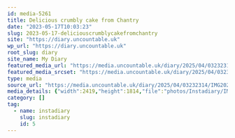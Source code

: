 ```yaml
---
id: media-5261
title: Delicious crumbly cake from Chantry
date: "2023-05-17T10:03:23"
slug: 2023-05-17-deliciouscrumblycakefromchantry
site: "https://diary.uncountable.uk"
wp_url: "https://diary.uncountable.uk"
root_slug: diary
site_name: My Diary
featured_media_url: "https://media.uncountable.uk/diary/2025/04/03232314/IMG20230517110323.webp"
featured_media_srcset: "https://media.uncountable.uk/diary/2025/04/03232314/IMG20230517110323-300x225.webp 300w, https://media.uncountable.uk/diary/2025/04/03232314/IMG20230517110323-1024x768.webp 1024w, https://media.uncountable.uk/diary/2025/04/03232314/IMG20230517110323-150x150.webp 150w, https://media.uncountable.uk/diary/2025/04/03232314/IMG20230517110323-640x480.webp 640w, https://media.uncountable.uk/diary/2025/04/03232314/IMG20230517110323.webp 2419w"
type: media
source_url: "https://media.uncountable.uk/diary/2025/04/03232314/IMG20230517110323.webp"
media_details: {"width":2419,"height":1814,"file":"photos/Instadiary/IMG20230517110323.webp","filesize":184140,"sizes":{"medium":{"file":"IMG20230517110323-300x225.webp","width":300,"height":225,"filesize":18580,"mime_type":"image/webp","source_url":"https://media.uncountable.uk/diary/2025/04/03232314/IMG20230517110323-300x225.webp"},"large":{"file":"IMG20230517110323-1024x768.webp","width":1024,"height":768,"filesize":111582,"mime_type":"image/webp","source_url":"https://media.uncountable.uk/diary/2025/04/03232314/IMG20230517110323-1024x768.webp"},"thumbnail":{"file":"IMG20230517110323-150x150.webp","width":150,"height":150,"filesize":7510,"mime_type":"image/webp","source_url":"https://media.uncountable.uk/diary/2025/04/03232314/IMG20230517110323-150x150.webp"},"mobwidth":{"file":"IMG20230517110323-640x480.webp","width":640,"height":480,"filesize":57936,"mime_type":"image/webp","source_url":"https://media.uncountable.uk/diary/2025/04/03232314/IMG20230517110323-640x480.webp"},"full":{"file":"IMG20230517110323.webp","width":2419,"height":1814,"mime_type":"image/webp","source_url":"https://media.uncountable.uk/diary/2025/04/03232314/IMG20230517110323.webp"}},"image_meta":{"aperture":"0","credit":"","camera":"","caption":"","created_timestamp":"0","copyright":"","focal_length":"0","iso":"0","shutter_speed":"0","title":"","orientation":"0","keywords":[]}}
category: []
tag:
  - name: instadiary
    slug: instadiary
    id: 5
---
```


